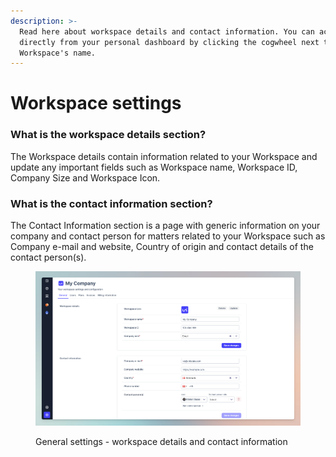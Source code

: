 ```yaml
---
description: >-
  Read here about workspace details and contact information. You can access it
  directly from your personal dashboard by clicking the cogwheel next to the
  Workspace's name.
---
```


# Workspace settings

### What is the workspace details section?

The Workspace details contain information related to your Workspace and update any important fields such as Workspace name, Workspace ID, Company Size and Workspace Icon.

### What is the contact information section?

The Contact Information section is a page with generic information on your company and contact person for matters related to your Workspace such as Company e-mail and website, Country of origin and contact details of the contact person(s).

<figure><img src="../../.gitbook/assets/CleanShot 2024-03-18 at 15.58.26.png" alt=""><figcaption><p>General settings - workspace details and contact information</p></figcaption></figure>

###

